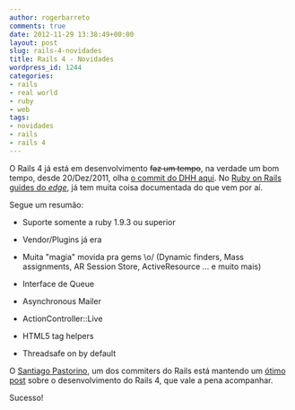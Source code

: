 ```yaml
---
author: rogerbarreto
comments: true
date: 2012-11-29 13:38:49+00:00
layout: post
slug: rails-4-novidades
title: Rails 4 - Novidades
wordpress_id: 1244
categories:
- rails
- real world
- ruby
- web
tags:
- novidades
- rails
- rails 4
---
```


O Rails 4 já está em desenvolvimento <del>faz um tempo</del>, na verdade um bom tempo, desde 20/Dez/2011, olha [o commit do DHH aqui](https://github.com/rails/rails/commit/632fa15). No [Ruby on Rails guides do _edge_](http://edgeguides.rubyonrails.org/4_0_release_notes.html), já tem muita coisa documentada do que vem por aí.

Segue um resumão:



	
  * Suporte somente a ruby 1.9.3 ou superior

	
  * Vendor/Plugins já era

	
  * Muita "magia" movida pra gems \o/ (Dynamic finders, Mass assignments, AR Session Store, ActiveResource … e muito mais)

	
  * Interface de Queue

	
  * Asynchronous Mailer

	
  * ActionController::Live

	
  * HTML5 tag helpers

	
  * Threadsafe on by default


O [Santiago Pastorino](https://twitter.com/spastorino), um dos commiters do Rails está mantendo um [ótimo post](http://blog.wyeworks.com/2012/11/13/rails-4-compilation-links/) sobre o desenvolvimento do Rails 4, que vale a pena acompanhar.

Sucesso!
